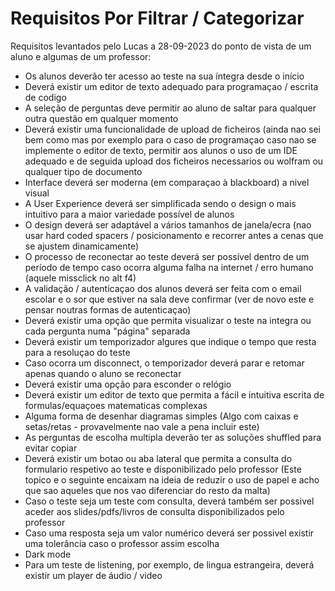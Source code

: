 # Requisitos Por Filtrar / Categorizar
    
Requisitos levantados pelo Lucas a 28-09-2023 do ponto de vista de um aluno e algumas de um professor:
- Os alunos deverão ter acesso ao teste na sua íntegra desde o início
- Deverá existir um editor de texto adequado para programaçao / escrita de codigo
- A seleção de perguntas deve permitir ao aluno de saltar para qualquer outra questão em qualquer momento
- Deverá existir uma funcionalidade de upload de ficheiros (ainda nao sei bem como mas por exemplo para o caso de programaçao caso nao se implemente o editor de texto, permitir aos alunos o uso de um IDE adequado e de seguida upload dos ficheiros necessarios ou wolfram ou qualquer tipo de documento 
- Interface deverá ser moderna (em comparaçao à blackboard) a nivel visual
- A User Experience deverá ser simplificada sendo o design o mais intuitivo para a maior variedade possível de alunos
- O design deverá ser adaptável a vários tamanhos de janela/ecra (nao usar hard coded spacers / posicionamento e recorrer antes a cenas que se ajustem dinamicamente)
- O processo de reconectar ao teste deverá ser possível dentro de um período de tempo caso ocorra alguma falha na internet / erro humano (aquele missclick no alt f4)
- A validação / autenticaçao dos alunos deverá ser feita com o email escolar e o sor que estiver na sala deve confirmar (ver de novo este e pensar noutras formas de autenticaçao)
- Deverá existir uma opção que permita visualizar o teste na integra ou cada pergunta numa "página" separada
- Deverá existir um temporizador algures que indique o tempo que resta para a resoluçao do teste
- Caso ocorra um disconnect, o temporizador deverá parar e retomar apenas quando o aluno se reconectar
- Deverá existir uma opção para esconder o relógio
- Deverá existir um editor de texto que permita a fácil e intuitiva escrita de formulas/equaçoes matematicas complexas
- Alguma forma de desenhar diagramas simples (Algo com caixas e setas/retas - provavelmente nao vale a pena incluir este)
- As perguntas de escolha multipla deverão ter as soluções shuffled para evitar copiar
- Deverá existir um botao ou aba lateral que permita a consulta do formulario respetivo ao teste e disponibilizado pelo professor (Este topico e o seguinte encaixam na ideia de reduzir o uso de papel e acho que sao aqueles que nos vao diferenciar do resto da malta)
- Caso o teste seja um teste com consulta, deverá também ser possivel aceder aos slides/pdfs/livros de consulta disponibilizados pelo professor
- Caso uma resposta seja um valor numérico deverá ser possivel existir uma tolerância caso o professor assim escolha
- Dark mode
- Para um teste de listening, por exemplo, de lingua estrangeira, deverá existir um player de áudio / video
